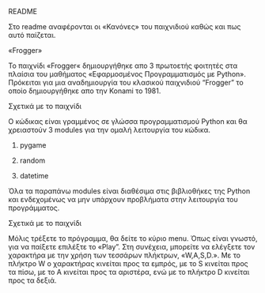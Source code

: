 README

Στο readme αναφέρονται οι «Κανόνες» του παιχνιδιού καθώς και πως αυτό παίζεται.

«Frogger»

Το παιχνίδι «Frogger« δημιουργήθηκε απο 3 πρωτοετής φοιτητές στα πλαίσια του μαθήματος «Εφαρμοσμένος Προγραμματισμός με Python». Πρόκειται για μια αναδημιουργία του κλασικού παιχνιδιού “Frogger” το οποίο δημιουργήθηκε απο την Konami το 1981.

Σχετικά με το παιχνίδι

Ο κώδικας είναι γραμμένος σε γλώσσα προγραμματισμού Python και θα χρειαστούν 3 modules για την ομαλή λειτουργία του κώδικα.

1) pygame

2) random

3) datetime

Όλα τα παραπάνω modules είναι διαθέσιμα στις βιβλιοθήκες της Python και ενδεχομένως να μην υπάρχουν προβλήματα στην λειτουργία του προγράμματος.

Σχετικά με το παιχνίδι

Μόλις τρέξετε το πρόγραμμα, θα δείτε το κύριο menu. Όπως είναι γνωστό, για να παίξετε επιλέξτε το «Play”. Στη συνέχεια, μπορείτε να ελέγξετε τον χαρακτήρα με την χρήση των τεσσάρων πλήκτρων, «W,A,S,D.». Με το πλήκτρο W ο χαρακτήρας κινείται προς τα εμπρός, με το S κινείται προς τα πίσω, με το A κινείται προς τα αριστέρα, ενώ με το πλήκτρο D κινείται προς τα δεξιά.
